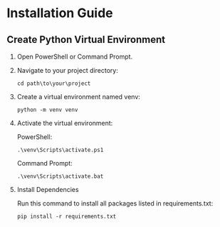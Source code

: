 # Installation Guide

## Create Python Virtual Environment

1. Open PowerShell or Command Prompt.

2. Navigate to your project directory:

   ```
   cd path\to\your\project
3. Create a virtual environment named venv:

    ```
    python -m venv venv
    ```

4. Activate the virtual environment:

    PowerShell:
    
    ```
    .\venv\Scripts\activate.ps1
    ```

    Command Prompt:
    
    ```
   .\venv\Scripts\activate.bat
    ```

5. Install Dependencies

    Run this command to install all packages listed in requirements.txt:

    ```
    pip install -r requirements.txt
    ```